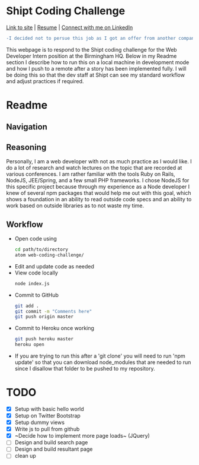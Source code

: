 Shipt Coding Challenge
======================



[Link to site](https://sarnsdev-shipt-challenge.herokuapp.com/)
  |  [Resume](https://stephenarnsparger.com/resume)
  |  [Connect with me on LinkedIn](https://www.linkedin.com/in/stephenarnsparger)
```diff
-I decided not to persue this job as I got an offer from another company while finishing it, but will leave it up as a freeze frame in the middle of a development cycle.
```

This webpage is to respond to the Shipt coding challenge for the Web Developer Intern position at the Birmingham HQ. Below in my Readme section I describe how to run this on a local machine in development mode and how I push to a remote after a story has been implemented fully. I will be doing this so that the dev staff at Shipt can see my standard workflow and adjust practices if required.

Readme
======

Navigation
----------

Reasoning
---------

Personally, I am a web developer with not as much practice as I would like. I do a lot of research and watch lectures on the topic that are recorded at various conferences. I am rather familiar with the tools Ruby on Rails, NodeJS, JEE/Spring, and a few small PHP frameworks. I chose NodeJS for this specific project because through my experience as a Node developer I knew of several npm packages that would help me out with this goal, which shows a foundation in an ability to read outside code specs and an ability to work based on outside libraries as to not waste my time. 

Workflow
--------
- Open code using
   ```bash
   cd path/to/directory
   atom web-coding-challenge/
   ```
- Edit and update code as needed
- View code locally
   ```bash
   node index.js
   ```
- Commit to GitHub
   ```bash
   git add .
   git commit -m "Comments here"
   git push origin master
   ```
- Commit to Heroku once working
   ```bash
   git push heroku master
   heroku open
   ```

* If you are trying to run this after a 'git clone' you will need to run 'npm update' so that you can download node_modules that are needed to run since I disallow that folder to be pushed to my repository.



TODO
====
- [X] Setup with basic hello world
- [X] Setup on Twitter Bootstrap
- [X] Setup dummy views
- [X] Write js to pull from github
- [X] ~Decide how to implement more page loads~ (JQuery)
- [ ] Design and build search page
- [ ] Design and build resultant page
- [ ] clean up
